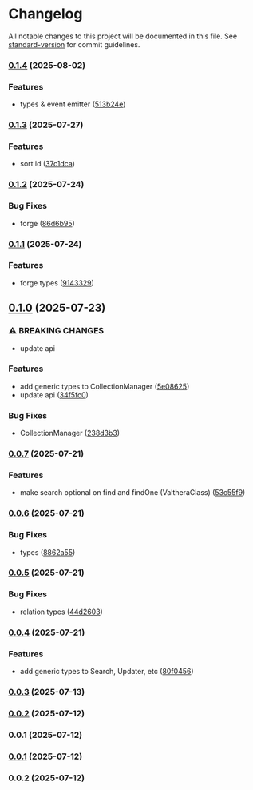 # Changelog

All notable changes to this project will be documented in this file. See [standard-version](https://github.com/conventional-changelog/standard-version) for commit guidelines.

### [0.1.4](https://github.com/wxn0brP/ValtheraDB-core/compare/v0.1.3...v0.1.4) (2025-08-02)


### Features

* types & event emitter ([513b24e](https://github.com/wxn0brP/ValtheraDB-core/commit/513b24ef1874104be52eb15f62646c026b4c0b38))

### [0.1.3](https://github.com/wxn0brP/ValtheraDB-core/compare/v0.1.2...v0.1.3) (2025-07-27)


### Features

* sort id ([37c1dca](https://github.com/wxn0brP/ValtheraDB-core/commit/37c1dcaafc6c55c035b3942004f41c434e77ac2d))

### [0.1.2](https://github.com/wxn0brP/ValtheraDB-core/compare/v0.1.1...v0.1.2) (2025-07-24)


### Bug Fixes

* forge ([86d6b95](https://github.com/wxn0brP/ValtheraDB-core/commit/86d6b95b6cdb1ae2a5eeeeafd587538ed27638fb))

### [0.1.1](https://github.com/wxn0brP/ValtheraDB-core/compare/v0.1.0...v0.1.1) (2025-07-24)


### Features

* forge types ([9143329](https://github.com/wxn0brP/ValtheraDB-core/commit/9143329869751585a331735b64070f658b6eb96d))

## [0.1.0](https://github.com/wxn0brP/ValtheraDB-core/compare/v0.0.7...v0.1.0) (2025-07-23)


### ⚠ BREAKING CHANGES

* update api

### Features

* add generic types to CollectionManager ([5e08625](https://github.com/wxn0brP/ValtheraDB-core/commit/5e08625c95a5e6838b7077d7d02ae25e3dea8cf9))
* update api ([34f5fc0](https://github.com/wxn0brP/ValtheraDB-core/commit/34f5fc055524c8cb054c1d69fad6acef9daa1fb5))


### Bug Fixes

* CollectionManager ([238d3b3](https://github.com/wxn0brP/ValtheraDB-core/commit/238d3b3d4812d1bad597479eb5f9cd99079dd513))

### [0.0.7](https://github.com/wxn0brP/ValtheraDB-core/compare/v0.0.6...v0.0.7) (2025-07-21)


### Features

* make search optional on find and findOne (ValtheraClass) ([53c55f9](https://github.com/wxn0brP/ValtheraDB-core/commit/53c55f968eee45ab4da8f7b4f975518d05bdbcb1))

### [0.0.6](https://github.com/wxn0brP/ValtheraDB-core/compare/v0.0.5...v0.0.6) (2025-07-21)


### Bug Fixes

* types ([8862a55](https://github.com/wxn0brP/ValtheraDB-core/commit/8862a556fb08fa76382870dee10977feba7efcce))

### [0.0.5](https://github.com/wxn0brP/ValtheraDB-core/compare/v0.0.4...v0.0.5) (2025-07-21)


### Bug Fixes

* relation types ([44d2603](https://github.com/wxn0brP/ValtheraDB-core/commit/44d2603e3f4312c20bad9a384a6fbdb04ac45925))

### [0.0.4](https://github.com/wxn0brP/ValtheraDB-core/compare/v0.0.3...v0.0.4) (2025-07-21)


### Features

* add generic types to Search, Updater, etc ([80f0456](https://github.com/wxn0brP/ValtheraDB-core/commit/80f0456cde14eed10d8d4eafcf2b560ae29d671f))

### [0.0.3](https://github.com/wxn0brP/ValtheraDB-core/compare/v0.0.2...v0.0.3) (2025-07-13)

### [0.0.2](https://github.com/wxn0brP/ValtheraDB-core/compare/v0.0.1...v0.0.2) (2025-07-12)

### 0.0.1 (2025-07-12)

### [0.0.1](https://github.com/wxn0brP/ValtheraDB-core/compare/v0.0.2...v0.0.1) (2025-07-12)

### 0.0.2 (2025-07-12)

